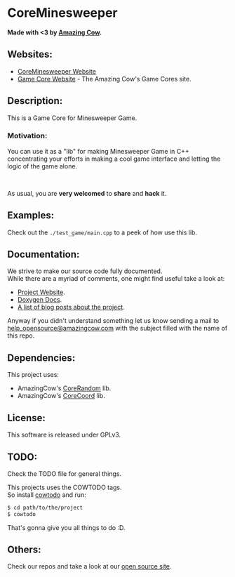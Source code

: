 # CoreMinesweeper

**Made with <3 by [Amazing Cow](http://www.amazingcow.com).**



<!-- ####################################################################### -->
<!-- ####################################################################### -->

## Websites:

* [CoreMinesweeper Website](http://opensource.amazingcow.com/gamecore/coreminesweeper/)
* [Game Core Website](http://opensource.amazingcow.com/gamecore/) - 
The Amazing Cow's Game Cores site.



<!-- ####################################################################### -->
<!-- ####################################################################### -->

## Description:

This is a Game Core for Minesweeper Game.   

### Motivation:

You can use it as a "lib" for making Minesweeper Game in C++ concentrating 
your efforts in making a cool game interface and letting the logic of the 
game alone.

<br>

As usual, you are **very welcomed** to **share** and **hack** it.



<!-- ####################################################################### -->
<!-- ####################################################################### -->

## Examples:

Check out the ```./test_game/main.cpp``` to a peek of how use this lib.



<!-- ####################################################################### -->
<!-- ####################################################################### -->

## Documentation:

We strive to make our source code fully documented.   
While there are a myriad of comments, one might find useful take a look at:

* [Project Website](http://opensource.amazingcow.com/gamecore/coreminesweeper/).
* [Doxygen Docs](http://opensource.amazingcow.com/gamecore/coreminesweeper/doxygen/).
* [A list of blog posts about the project](http://opensource.amazingcow.com/gamecore/coreminesweeper/posts/).

Anyway if you didn't understand something let us know sending a mail to  
[help_opensource@amazingcow.com]() with the subject filled with the
name of this repo.



<!-- ####################################################################### -->
<!-- ####################################################################### -->

## Dependencies:

This project uses:

* AmazingCow's [CoreRandom](http://www.github.com/AmazingCow-Game-Core/CoreRandom) lib.
* AmazingCow's [CoreCoord](http://www.github.com/AmazingCow-Game-Core/CoreCoord) lib.


<!-- ####################################################################### -->
<!-- ####################################################################### -->

## License:

This software is released under GPLv3.



<!-- ####################################################################### -->
<!-- ####################################################################### -->

## TODO:

Check the TODO file for general things.

This projects uses the COWTODO tags.   
So install [cowtodo](http://www.github.com/AmazingCow-Tools/COWTODO) and run:

``` bash
$ cd path/to/the/project
$ cowtodo 
```

That's gonna give you all things to do :D.



<!-- ####################################################################### -->
<!-- ####################################################################### -->

## Others:

Check our repos and take a look at our 
[open source site](http://opensource.amazingcow.com).
